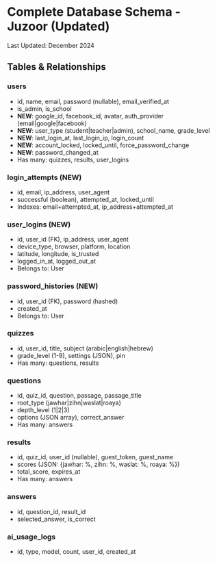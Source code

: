 # Complete Database Schema - Juzoor (Updated)

Last Updated: December 2024

## Tables & Relationships

### users

-   id, name, email, password (nullable), email_verified_at
-   is_admin, is_school
-   **NEW**: google_id, facebook_id, avatar, auth_provider (email|google|facebook)
-   **NEW**: user_type (student|teacher|admin), school_name, grade_level
-   **NEW**: last_login_at, last_login_ip, login_count
-   **NEW**: account_locked, locked_until, force_password_change
-   **NEW**: password_changed_at
-   Has many: quizzes, results, user_logins

### login_attempts (NEW)

-   id, email, ip_address, user_agent
-   successful (boolean), attempted_at, locked_until
-   Indexes: email+attempted_at, ip_address+attempted_at

### user_logins (NEW)

-   id, user_id (FK), ip_address, user_agent
-   device_type, browser, platform, location
-   latitude, longitude, is_trusted
-   logged_in_at, logged_out_at
-   Belongs to: User

### password_histories (NEW)

-   id, user_id (FK), password (hashed)
-   created_at
-   Belongs to: User

### quizzes

-   id, user_id, title, subject (arabic|english|hebrew)
-   grade_level (1-9), settings (JSON), pin
-   Has many: questions, results

### questions

-   id, quiz_id, question, passage, passage_title
-   root_type (jawhar|zihn|waslat|roaya)
-   depth_level (1|2|3)
-   options (JSON array), correct_answer
-   Has many: answers

### results

-   id, quiz_id, user_id (nullable), guest_token, guest_name
-   scores (JSON: {jawhar: %, zihn: %, waslat: %, roaya: %})
-   total_score, expires_at
-   Has many: answers

### answers

-   id, question_id, result_id
-   selected_answer, is_correct

### ai_usage_logs

-   id, type, model, count, user_id, created_at
